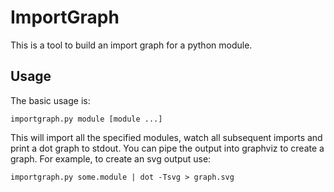 # ImportGraph

This is a tool to build an import graph for a python module.

## Usage

The basic usage is:
```
importgraph.py module [module ...]
```

This will import all the specified modules, watch all subsequent imports and
print a dot graph to stdout. You can pipe the output into graphviz to create a
graph. For example, to create an svg output use:

```
importgraph.py some.module | dot -Tsvg > graph.svg
```

